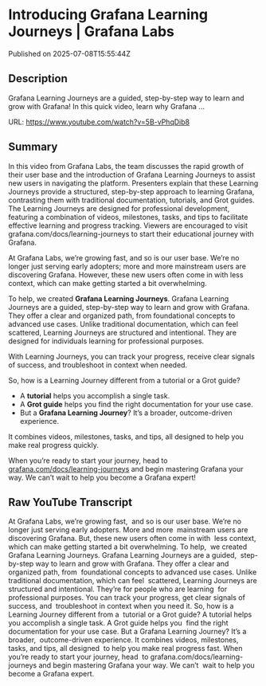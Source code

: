 # Introducing Grafana Learning Journeys | Grafana Labs

Published on 2025-07-08T15:55:44Z

## Description

Grafana Learning Journeys are a guided, step-by-step way to learn and grow with Grafana! In this quick video, learn why Grafana ...

URL: https://www.youtube.com/watch?v=5B-vPhqDib8

## Summary

In this video from Grafana Labs, the team discusses the rapid growth of their user base and the introduction of Grafana Learning Journeys to assist new users in navigating the platform. Presenters explain that these Learning Journeys provide a structured, step-by-step approach to learning Grafana, contrasting them with traditional documentation, tutorials, and Grot guides. The Learning Journeys are designed for professional development, featuring a combination of videos, milestones, tasks, and tips to facilitate effective learning and progress tracking. Viewers are encouraged to visit grafana.com/docs/learning-journeys to start their educational journey with Grafana.

At Grafana Labs, we’re growing fast, and so is our user base. We’re no longer just serving early adopters; more and more mainstream users are discovering Grafana. However, these new users often come in with less context, which can make getting started a bit overwhelming.

To help, we created **Grafana Learning Journeys**. Grafana Learning Journeys are a guided, step-by-step way to learn and grow with Grafana. They offer a clear and organized path, from foundational concepts to advanced use cases. Unlike traditional documentation, which can feel scattered, Learning Journeys are structured and intentional. They are designed for individuals learning for professional purposes.

With Learning Journeys, you can track your progress, receive clear signals of success, and troubleshoot in context when needed. 

So, how is a Learning Journey different from a tutorial or a Grot guide? 

- A **tutorial** helps you accomplish a single task. 
- A **Grot guide** helps you find the right documentation for your use case. 
- But a **Grafana Learning Journey**? It’s a broader, outcome-driven experience. 

It combines videos, milestones, tasks, and tips, all designed to help you make real progress quickly.

When you’re ready to start your journey, head to [grafana.com/docs/learning-journeys](https://grafana.com/docs/learning-journeys) and begin mastering Grafana your way. We can’t wait to help you become a Grafana expert!

## Raw YouTube Transcript

At Grafana Labs, we’re growing fast, 
and so is our user base. We’re no longer just serving early adopters. More and more 
mainstream users are discovering Grafana. But, these new users often come in with 
less context, which can make getting started a bit overwhelming. To help, 
we created Grafana Learning Journeys. Grafana Learning Journeys are a guided, 
step-by-step way to learn and grow with Grafana. They offer a clear and organized path, from 
foundational concepts to advanced use cases. Unlike traditional documentation, which can feel 
scattered, Learning Journeys are structured and intentional. They’re for people who are learning 
for professional purposes. You can track your progress, get clear signals of success, and 
troubleshoot in context when you need it. So, how is a Learning Journey different from a 
tutorial or a Grot guide? A tutorial helps you accomplish a single task. A Grot guide helps you 
find the right documentation for your use case. But a Grafana Learning Journey? It’s a broader, 
outcome-driven experience. It combines videos, milestones, tasks, and tips, all designed 
to help you make real progress fast. When you’re ready to start your journey, head 
to grafana.com/docs/learning-journeys and begin mastering Grafana your way. We can’t 
wait to help you become a Grafana expert.

